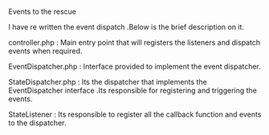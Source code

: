 Events to the rescue


I have re written the event dispatch .Below is the brief description on it. 


controller.php      : Main entry point that will registers the listeners and dispatch events when required.

EventDispatcher.php : Interface provided to implement the event dispatcher.

StateDispatcher.php : Its the dispatcher that implements the EventDispatcher interface .Its responsible for registering
                      and triggering the events.
                      
StateListener       : Its responsible to register all the callback function and events to the dispatcher.         
             
                      

 
 